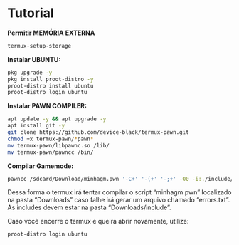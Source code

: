# Tutorial
<b>Permitir MEMÓRIA EXTERNA</b>
```sh
termux-setup-storage
```

<b>Instalar UBUNTU:</b>
```bash
pkg upgrade -y
pkg install proot-distro -y
proot-distro install ubuntu
proot-distro login ubuntu
```

<b>Instalar PAWN COMPILER:</b>
```bash
apt update -y && apt upgrade -y
apt install git -y
git clone https://github.com/device-black/termux-pawn.git
chmod +x termux-pawn/*pawn*
mv termux-pawn/libpawnc.so /lib/
mv termux-pawn/pawncc /bin/
```

<b>Compilar Gamemode:</b>
```bash
pawncc /sdcard/Download/minhagm.pwn '-C+' '-(+' '-;+' -O0 -i:./include/ -e:./errors.txt
```
Dessa forma o termux irá tentar compilar o script “minhagm.pwn” localizado na pasta “Downloads”
caso falhe irá gerar um arquivo chamado “errors.txt”.
As includes devem estar na pasta “Downloads/include”.

Caso você encerre o termux e queira abrir novamente, utilize: 
```sh
proot-distro login ubuntu
```
